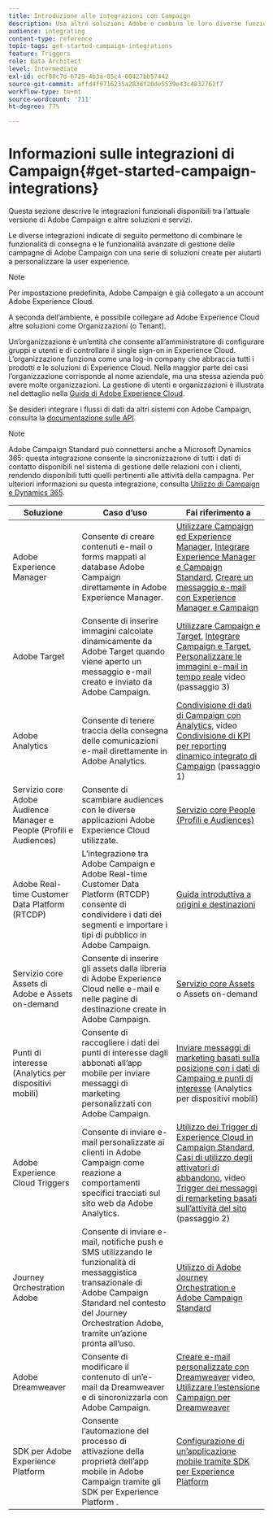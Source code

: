 ```yaml
---
title: Introduzione alle integrazioni con Campaign
description: Usa altre soluzioni Adobe e combina le loro diverse funzionalità con Campaign.
audience: integrating
content-type: reference
topic-tags: get-started-campaign-integrations
feature: Triggers
role: Data Architect
level: Intermediate
exl-id: ecf88c7d-6729-4b3a-85c4-60427bb57442
source-git-commit: affd4f9716235a283df20de5539e43c4832762f7
workflow-type: tm+mt
source-wordcount: '711'
ht-degree: 77%

---
```


# Informazioni sulle integrazioni di Campaign{#get-started-campaign-integrations}

Questa sezione descrive le integrazioni funzionali disponibili tra l’attuale versione di Adobe Campaign e altre soluzioni e servizi.

Le diverse integrazioni indicate di seguito permettono di combinare le funzionalità di consegna e le funzionalità avanzate di gestione delle campagne di Adobe Campaign con una serie di soluzioni create per aiutarti a personalizzare la user experience.

>[!NOTE]
>
> Per impostazione predefinita, Adobe Campaign è già collegato a un account Adobe Experience Cloud.

A seconda dell’ambiente, è possibile collegare ad Adobe Experience Cloud altre soluzioni come Organizzazioni (o Tenant).

Un’organizzazione è un’entità che consente all’amministratore di configurare gruppi e utenti e di controllare il single sign-on in Experience Cloud. L’organizzazione funziona come una log-in company che abbraccia tutti i prodotti e le soluzioni di Experience Cloud. Nella maggior parte dei casi l’organizzazione corrisponde al nome aziendale, ma una stessa azienda può avere molte organizzazioni. La gestione di utenti e organizzazioni è illustrata nel dettaglio nella [Guida di Adobe Experience Cloud](https://experienceleague.adobe.com/docs/core-services/interface/manage-users-and-products/organizations.html).

Se desideri integrare i flussi di dati da altri sistemi con Adobe Campaign, consulta la [documentazione sulle API](../../api/using/get-started-apis.md).

>[!NOTE]
>
> Adobe Campaign Standard può connettersi anche a Microsoft Dynamics 365: questa integrazione consente la sincronizzazione di tutti i dati di contatto disponibili nel sistema di gestione delle relazioni con i clienti, rendendo disponibili tutti quelli pertinenti alle attività della campagna. Per ulteriori informazioni su questa integrazione, consulta [Utilizzo di Campaign e Dynamics 365](../../integrating/using/d365-acs-get-started.md).


<table> 
 <thead> 
  <tr> 
   <th> Soluzione<br /> </th> 
   <th> Caso d’uso<br /> </th> 
   <th> Fai riferimento a<br /> </th> 
  </tr> 
 </thead> 
 <tbody> 
  <tr> 
   <td> Adobe Experience Manager<br /> </td> 
   <td> Consente di creare contenuti e-mail o forms mappati al database Adobe Campaign direttamente in Adobe Experience Manager.<br /> </td> 
   <td> 
     <a href="../../integrating/using/integrating-with-experience-manager.md">Utilizzare Campaign ed Experience Manager</a>, <a href="https://helpx.adobe.com/it/experience-manager/6-4/sites/administering/using/campaignstandard.html">Integrare Experience Manager e Campaign Standard</a>, <a href="https://experienceleague.adobe.com/docs/experience-manager-65/administering/integration/campaignstandard.html">Creare un messaggio e-mail con Experience Manager e Campaign</a> 
    </td> 
  </tr> 
  <tr> 
   <td> Adobe Target<br /> </td> 
   <td> Consente di inserire immagini calcolate dinamicamente da Adobe Target quando viene aperto un messaggio e-mail creato e inviato da Adobe Campaign.<br /> </td> 
   <td> 
    <a href="../../integrating/using/about-campaign-target-integration.md">Utilizzare Campaign e Target</a>, <a href="https://experienceleague.adobe.com/docs/target/using/integrate/campaign-and-target.html">Integrare Campaign e Target</a>, <a href="https://helpx.adobe.com/it/marketing-cloud/how-to/email-marketing.html">Personalizzare le immagini e-mail in tempo reale</a> video (passaggio 3)
    </td> 
  </tr> 
  <tr> 
   <td> Adobe Analytics<br /> </td> 
   <td> Consente di tenere traccia della consegna delle comunicazioni e-mail direttamente in Adobe Analytics.<br /> </td> 
   <td> 
    <a href="../../integrating/using/about-campaign-analytics-integration.md">Condivisione di dati di Campaign con Analytics</a>, video <a href="https://helpx.adobe.com/marketing-cloud/how-to/email-marketing.html">Condivisione di KPI per reporting dinamico integrato di Campaign</a> (passaggio 1)
    </td> 
  </tr> 
  <tr> 
   <td> Servizio core Adobe Audience Manager e People (Profili e Audiences)<br /> </td> 
   <td> Consente di scambiare audiences con le diverse applicazioni Adobe Experience Cloud utilizzate.<br /> </td> 
   <td> <a href="../../integrating/using/about-campaign-audience-manager-or-people-core-service-integration.md">Servizio core People (Profili e Audiences)</a><br /> </td> 
  </tr> 
   <tr> 
   <td> Adobe Real-time Customer Data Platform (RTCDP)<br /> </td> 
   <td> L’integrazione tra Adobe Campaign e Adobe Real-time Customer Data Platform (RTCDP) consente di condividere i dati dei segmenti e importare i tipi di pubblico in Adobe Campaign.</td>
   <td><a href="../../integrating/using/get-started-sources-destinations.md">Guida introduttiva a origini e destinazioni</a></td>
  </tr> 
  <tr> 
   <td> Servizio core Assets di Adobe e Assets on-demand<br /> </td> 
   <td> Consente di inserire gli assets dalla libreria di Adobe Experience Cloud nelle e-mail e nelle pagine di destinazione create in Adobe Campaign.<br /> </td> 
   <td> <a href="../../integrating/using/working-with-campaign-and-assets-core-service.md">Servizio core Assets</a> o Assets on-demand<br /> </td> 
  </tr> 
  <tr> 
   <td> Punti di interesse (Analytics per dispositivi mobili)<br /> </td> 
   <td> Consente di raccogliere i dati dei punti di interesse dagli abbonati all’app mobile per inviare messaggi di marketing personalizzati con Adobe Campaign.<br /> </td> 
   <td> <a href="../../integrating/using/about-campaign-points-of-interest-data-integration.md">Inviare messaggi di marketing basati sulla posizione con i dati di Campaing e punti di interesse</a> (Analytics per dispositivi mobili)<br /> </td> 
  </tr> 
  <tr> 
   <td> Adobe Experience Cloud Triggers<br /> </td> 
   <td> Consente di inviare e-mail personalizzate ai clienti in Adobe Campaign come reazione a comportamenti specifici tracciati sul sito web da Adobe Analytics.<br /> </td> 
   <td> 
    <a href="../../integrating/using/about-adobe-experience-cloud-triggers.md">Utilizzo dei Trigger di Experience Cloud in Campaign Standard</a>, <a href="../../integrating/using/abandonment-triggers-use-cases.md">Casi di utilizzo degli attivatori di abbandono</a>, video <a href="https://helpx.adobe.com/marketing-cloud/how-to/email-marketing.html">Trigger dei messaggi di remarketing basati sull’attività del sito</a> (passaggio 2)
    </td> 
  </tr> 
    <tr> 
   <td> Journey Orchestration Adobe<br /> </td> 
   <td> Consente di inviare e-mail, notifiche push e SMS utilizzando le funzionalità di messaggistica transazionale di Adobe Campaign Standard nel contesto del Journey Orchestration Adobe, tramite un’azione pronta all’uso.<br /> </td> 
   <td> <a href="https://experienceleague.adobe.com/docs/journeys/using/action-journeys/working-with-adobe-campaign.html?lang=en">Utilizzo di Adobe Journey Orchestration e Adobe Campaign Standard</a><br /> </td> 
  </tr> 
  <tr> 
   <td> Adobe Dreamweaver<br /> </td> 
   <td> Consente di modificare il contenuto di un’e-mail da Dreamweaver e di sincronizzarla con Adobe Campaign.<br /> </td> 
   <td> 
    <a href="https://experienceleague.adobe.com/docs/campaign-learn/campaign-standard-tutorials/designing-content/email-designer/dreamweaver-integration.html?lang=it">Creare e-mail personalizzate con Dreamweaver</a> video, <a href="https://helpx.adobe.com/it/dreamweaver/using/working-with-dreamweaver-and-campaign.html">Utilizzare l’estensione Campaign per Dreamweaver</a> 
  </td> 
  </tr> 
  <tr> 
   <td> SDK per Adobe Experience Platform<br /> </td> 
   <td> Consente l’automazione del processo di attivazione della proprietà dell’app mobile in Adobe Campaign tramite gli SDK per Experience Platform .<br /> </td> 
   <td> <a href="https://docs.adobe.com/content/help/it-IT/campaign-standard/using/administrating/configuring-channels/configuring-a-mobile-application.html">Configurazione di un’applicazione mobile tramite SDK per Experience Platform</a><br /> </td> 
  </tr> 
 </tbody> 
</table>
